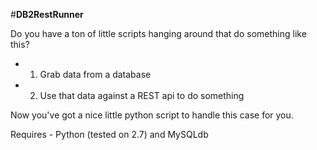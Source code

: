 #**DB2RestRunner**

Do you have a ton of little scripts hanging around that do something like this?

* 1) Grab data from a database
* 2) Use that data against a REST api to do something

Now you've got a nice little python script to handle this case for you.

Requires - Python (tested on 2.7) and MySQLdb
